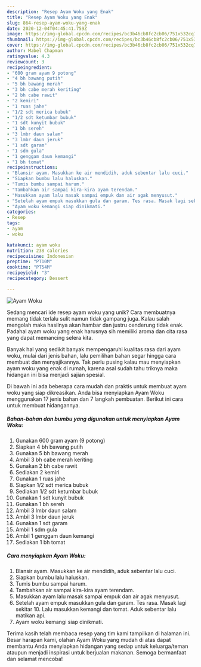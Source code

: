 ```yaml
---
description: "Resep Ayam Woku yang Enak"
title: "Resep Ayam Woku yang Enak"
slug: 864-resep-ayam-woku-yang-enak
date: 2020-12-04T04:45:41.759Z
image: https://img-global.cpcdn.com/recipes/bc3b46cb8fc2cb06/751x532cq70/ayam-woku-foto-resep-utama.jpg
thumbnail: https://img-global.cpcdn.com/recipes/bc3b46cb8fc2cb06/751x532cq70/ayam-woku-foto-resep-utama.jpg
cover: https://img-global.cpcdn.com/recipes/bc3b46cb8fc2cb06/751x532cq70/ayam-woku-foto-resep-utama.jpg
author: Mabel Chapman
ratingvalue: 4.3
reviewcount: 3
recipeingredient:
- "600 gram ayam 9 potong"
- "4 bh bawang putih"
- "5 bh bawang merah"
- "3 bh cabe merah keriting"
- "2 bh cabe rawit"
- "2 kemiri"
- "1 ruas jahe"
- "1/2 sdt merica bubuk"
- "1/2 sdt ketumbar bubuk"
- "1 sdt kunyit bubuk"
- "1 bh sereh"
- "3 lmbr daun salam"
- "3 lmbr daun jeruk"
- "1 sdt garam"
- "1 sdm gula"
- "1 genggam daun kemangi"
- "1 bh tomat"
recipeinstructions:
- "Blansir ayam. Masukkan ke air mendidih, aduk sebentar lalu cuci."
- "Siapkan bumbu lalu haluskan."
- "Tumis bumbu sampai harum."
- "Tambahkan air sampai kira-kira ayam terendam."
- "Masukkan ayam lalu masak sampai empuk dan air agak menyusut."
- "Setelah ayam empuk masukkan gula dan garam. Tes rasa. Masak lagi sekitar 10. Lalu masukkan kemangi dan tomat. Aduk sebentar lalu matikan api."
- "Ayam woku kemangi siap dinikmati."
categories:
- Resep
tags:
- ayam
- woku

katakunci: ayam woku 
nutrition: 238 calories
recipecuisine: Indonesian
preptime: "PT10M"
cooktime: "PT54M"
recipeyield: "3"
recipecategory: Dessert

---
```



![Ayam Woku](https://img-global.cpcdn.com/recipes/bc3b46cb8fc2cb06/751x532cq70/ayam-woku-foto-resep-utama.jpg)

Sedang mencari ide resep ayam woku yang unik? Cara membuatnya memang tidak terlalu sulit namun tidak gampang juga. Kalau salah mengolah maka hasilnya akan hambar dan justru cenderung tidak enak. Padahal ayam woku yang enak harusnya sih memiliki aroma dan cita rasa yang dapat memancing selera kita.



Banyak hal yang sedikit banyak mempengaruhi kualitas rasa dari ayam woku, mulai dari jenis bahan, lalu pemilihan bahan segar hingga cara membuat dan menyajikannya. Tak perlu pusing kalau mau menyiapkan ayam woku yang enak di rumah, karena asal sudah tahu triknya maka hidangan ini bisa menjadi sajian spesial.


Di bawah ini ada beberapa cara mudah dan praktis untuk membuat ayam woku yang siap dikreasikan. Anda bisa menyiapkan Ayam Woku menggunakan 17 jenis bahan dan 7 langkah pembuatan. Berikut ini cara untuk membuat hidangannya.

<!--inarticleads1-->

##### Bahan-bahan dan bumbu yang digunakan untuk menyiapkan Ayam Woku:

1. Gunakan 600 gram ayam (9 potong)
1. Siapkan 4 bh bawang putih
1. Gunakan 5 bh bawang merah
1. Ambil 3 bh cabe merah keriting
1. Gunakan 2 bh cabe rawit
1. Sediakan 2 kemiri
1. Gunakan 1 ruas jahe
1. Siapkan 1/2 sdt merica bubuk
1. Sediakan 1/2 sdt ketumbar bubuk
1. Gunakan 1 sdt kunyit bubuk
1. Gunakan 1 bh sereh
1. Ambil 3 lmbr daun salam
1. Ambil 3 lmbr daun jeruk
1. Gunakan 1 sdt garam
1. Ambil 1 sdm gula
1. Ambil 1 genggam daun kemangi
1. Sediakan 1 bh tomat




<!--inarticleads2-->

##### Cara menyiapkan Ayam Woku:

1. Blansir ayam. Masukkan ke air mendidih, aduk sebentar lalu cuci.
1. Siapkan bumbu lalu haluskan.
1. Tumis bumbu sampai harum.
1. Tambahkan air sampai kira-kira ayam terendam.
1. Masukkan ayam lalu masak sampai empuk dan air agak menyusut.
1. Setelah ayam empuk masukkan gula dan garam. Tes rasa. Masak lagi sekitar 10. Lalu masukkan kemangi dan tomat. Aduk sebentar lalu matikan api.
1. Ayam woku kemangi siap dinikmati.




Terima kasih telah membaca resep yang tim kami tampilkan di halaman ini. Besar harapan kami, olahan Ayam Woku yang mudah di atas dapat membantu Anda menyiapkan hidangan yang sedap untuk keluarga/teman ataupun menjadi inspirasi untuk berjualan makanan. Semoga bermanfaat dan selamat mencoba!

